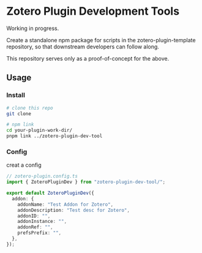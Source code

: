 # Zotero Plugin Development Tools

Working in progress.

Create a standalone npm package for scripts in the zotero-plugin-template repository, so that downstream developers can follow along.

This repository serves only as a proof-of-concept for the above.

## Usage

### Install

```bash
# clone this repo
git clone 

# npm link
cd your-plugin-work-dir/
pnpm link ../zotero-plugin-dev-tool

```

### Config

creat a config

```ts
// zotero-plugin.config.ts
import { ZoteroPluginDev } from "zotero-plugin-dev-tool/";

export default ZoteroPluginDev({
  addon: {
    addonName: "Test Addon for Zotero",
    addonDescription: "Test desc for Zotero",
    addonID: "",
    addonInstance: "",
    addonRef: "",
    prefsPrefix: "",
  },
});
```
